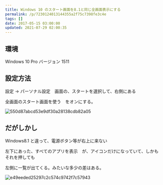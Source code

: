 ```yaml
---
title: Windows 10 のスタート画面を8.1と同じ全画面表示にする
permalink: /p/7230124013144355a2f75c7398fe3c4e
tags: []
date: 2017-05-15 03:00:00
updated: 2021-07-29 02:00:35
---
```


## 環境

Windows 10 Pro バージョン 1511

## 設定方法

設定 → パーソナル設定　画面の、スタートを選択して、右側にある

全画面のスタート画面を使う　をオンにする。

<img src="/images/2020/09/550d87abcd53e9df30a28138cdb82a05.png" alt="550d87abcd53e9df30a28138cdb82a05" loading="lazy">

## だがしかし

Windows8.1 と違って、電源ボタン等が右上に来ない

左下にあった、すべてのアプリを表示　が、アイコンだけになっていて、しかもそれを押しても

左側に一覧が出てくる。みたいな多少の差はある。

<img src="/images/2020/09/e49eeded25297c2c574c9742f7c57943.png" alt="e49eeded25297c2c574c9742f7c57943" loading="lazy">
